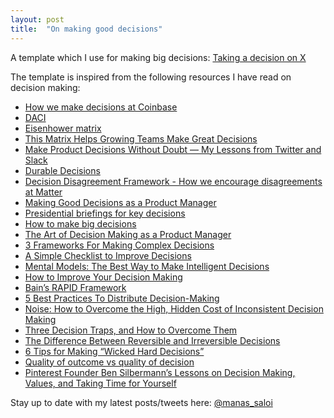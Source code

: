 ```yaml
---
layout: post
title:  "On making good decisions"
---
```


A template which I use for making big decisions: [Taking a decision on X](https://docs.google.com/document/d/19lXmZuv8YIA1jej7UHDh1f-uyanNsTjFB_QaYZNq_Zw/edit#)

The template is inspired from the following resources I have read on decision making:
- [How we make decisions at Coinbase](https://medium.com/@barmstrong/how-we-make-decisions-at-coinbase-cd6c630322e9)
- [DACI](https://www.atlassian.com/team-playbook/plays/daci)
- [Eisenhower matrix](https://jamesclear.com/eisenhower-box)
- [This Matrix Helps Growing Teams Make Great Decisions](https://firstround.com/review/this-matrix-helps-growing-teams-make-great-decisions/)
- [Make Product Decisions Without Doubt — My Lessons from Twitter and Slack](https://firstround.com/review/make-product-decisions-without-doubt-my-lessons-from-twitter-and-slack/)
- [Durable Decisions](https://medium.com/swlh/durable-decisions-ceed2e93ee0b)
- [Decision Disagreement Framework - How we encourage disagreements at Matter](https://matterapp.com/blog/decision-disagreement-framework-how-we-encourage-disagreements-at-matter/)
- [Making Good Decisions as a Product Manager](https://blackboxofpm.com/making-good-decisions-as-a-product-manager-c66ddacc9e2b)
- [Presidential briefings for key decisions](https://manassaloi.com/2020/04/30/presidential-decision.html)
- [How to make big decisions](https://manassaloi.com/2019/02/23/how-to-make-big-decisions.html)
- [The Art of Decision Making as a Product Manager](https://www.sachinrekhi.com/the-art-of-decision-making-as-a-product-manager)
- [3 Frameworks For Making Complex Decisions](https://rushabhdoshi.com/2020/02/14/3-frameworks-for-making-complex-decisions.html)
- [A Simple Checklist to Improve Decisions](https://fs.blog/2011/06/before-you-make-that-big-decision/)
- [Mental Models: The Best Way to Make Intelligent Decisions ](https://fs.blog/mental-models/)
- [How to Improve Your Decision Making](https://www.rypeapp.com/blog/how-to-improve-decision-making-skill/)
- [Bain’s RAPID Framework](http://www.free-management-ebooks.com/news/bains-rapid-framework/)
- [5 Best Practices To Distribute Decision-Making](https://corporate-rebels.com/distribute-decision-making/)
- [Noise: How to Overcome the High, Hidden Cost of Inconsistent Decision Making](https://hbr.org/2016/10/noise)
- [Three Decision Traps, and How to Overcome Them](https://medium.com/@ameet/three-decision-traps-and-how-to-overcome-them-61a44be26917)
- [The Difference Between Reversible and Irreversible Decisions](https://fs.blog/2018/04/reversible-irreversible-decisions/)
- [6 Tips for Making “Wicked Hard Decisions”](https://medium.com/speroventures/6-tips-for-making-wicked-hard-decisions-c933aee0eb60)
- [Quality of outcome vs quality of decision](https://tomtunguz.com/outcome-quality-decision-quality/)
- [Pinterest Founder Ben Silbermann’s Lessons on Decision Making, Values, and Taking Time for Yourself](https://medium.com/@villageglobal/pinterest-founder-ben-silbermanns-lessons-on-decision-making-values-and-taking-time-for-yourself-5c76c1517a38)

Stay up to date with my latest posts/tweets here: [@manas_saloi](http://twitter.com/manas_saloi)
